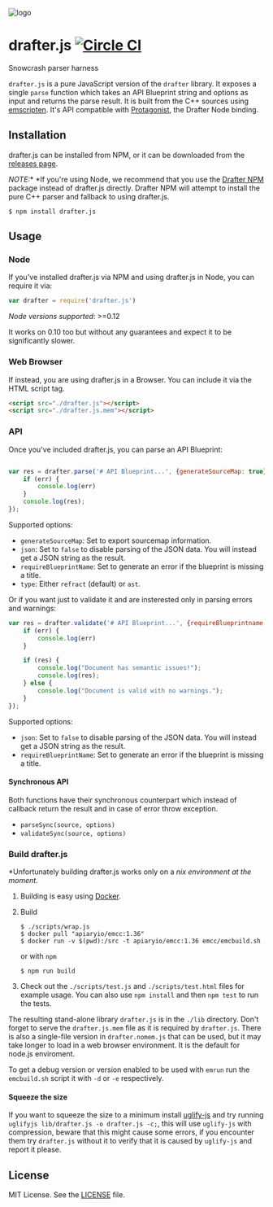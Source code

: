 ![logo](https://raw.github.com/apiaryio/api-blueprint/master/assets/logo_apiblueprint.png)

# drafter.js [![Circle CI](https://circleci.com/gh/apiaryio/drafter.js/tree/master.svg?style=shield)](https://circleci.com/gh/apiaryio/drafter.js/tree/master)

Snowcrash parser harness

`drafter.js` is a pure JavaScript version of the `drafter` library. It exposes
a single `parse` function which takes an API Blueprint string and options as
input and returns the parse result. It is built from the C++ sources using
[emscripten](http://kripken.github.io/emscripten-site/). It's API compatible
with [Protagonist](https://github.com/apiaryio/protagonist), the Drafter Node
binding.

## Installation

drafter.js can be installed from NPM, or it can be downloaded from the [releases
page](https://github.com/apiaryio/drafter.js/releases).

*NOTE:** *If you're using Node, we recommend that you use the [Drafter
NPM](https://github.com/apiaryio/drafter-npm) package instead of drafter.js
directly. Drafter NPM will attempt to install the pure C++ parser and fallback
to using drafter.js.

```shell
$ npm install drafter.js
```

## Usage

### Node

If you've installed drafter.js via NPM and using drafter.js in Node, you can
require it via:

```javascript
var drafter = require('drafter.js')
```

*Node versions supported*: >=0.12

It works on 0.10 too but without any guarantees and expect it to be
significantly slower.

### Web Browser

If instead, you are using drafter.js in a Browser. You can include it via the
HTML script tag.

```html
<script src="./drafter.js"></script>
<script src="./drafter.js.mem"></script>
```

### API

Once you've included drafter.js, you can parse an API Blueprint:

```javascript

var res = drafter.parse('# API Blueprint...', {generateSourceMap: true}, function (err, res) {
    if (err) {
        console.log(err)
    }
    console.log(res);
});

```

Supported options:

- `generateSourceMap`: Set to export sourcemap information.
- `json`: Set to `false` to disable parsing of the JSON data. You will
  instead get a JSON string as the result.
- `requireBlueprintName`: Set to generate an error if the blueprint is
  missing a title.
- `type`: Either `refract` (default) or `ast`.

Or if you want just to validate it and are insterested only in parsing
errors and warnings:

```javascript
var res = drafter.validate('# API Blueprint...', {requireBlueprintname: true}, function (err, res) {
    if (err) {
        console.log(err)
    }

    if (res) {
        console.log("Document has semantic issues!");
        console.log(res);
    } else {
        console.log("Document is valid with no warnings.");
    }
});
```

Supported options:

- `json`: Set to `false` to disable parsing of the JSON data. You will
  instead get a JSON string as the result.
- `requireBlueprintName`: Set to generate an error if the blueprint is
  missing a title.

#### Synchronous API

Both functions have their synchronous counterpart which instead of callback return the result and in case of error throw exception.

- `parseSync(source, options)`
- `validateSync(source, options)`

### Build drafter.js

*Unfortunately building drafter.js works only on a *nix environment at the
moment.*

1. Building is easy using [Docker](https://www.docker.com/).

2. Build

    ```shell
    $ ./scripts/wrap.js
    $ docker pull "apiaryio/emcc:1.36"
    $ docker run -v $(pwd):/src -t apiaryio/emcc:1.36 emcc/emcbuild.sh
    ```
    or with `npm`
    ```shell
    $ npm run build
    ```

3. Check out the `./scripts/test.js` and `./scripts/test.html` files for
   example usage. You can also use `npm install` and then `npm test` to run the
   tests.

The resulting stand-alone library `drafter.js` is in the `./lib` directory.
Don't forget to serve the `drafter.js.mem` file as it is required by
`drafter.js`. There is also a single-file version in `drafter.nomem.js` that
can be used, but it may take longer to load in a web browser
environment. It is the default for node.js enviroment.

To get a debug version or version enabled to be used with `emrun` run
the `emcbuild.sh` script it with `-d` or `-e` respectively.

#### Squeeze the size

If you want to squeeze the size to a minimum install
[uglify-js](https://github.com/mishoo/UglifyJS2) and try running
`uglifyjs lib/drafter.js -o drafter.js -c;`, this will use
`uglify-js` with compression, beware that this might cause some
errors, if you encounter them try `drafter.js` without it to verify
that it is caused by `uglify-js` and report it please.

## License
MIT License. See the [LICENSE](https://github.com/apiaryio/drafter.js/blob/master/LICENSE) file.

